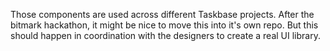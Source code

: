 Those components are used across different Taskbase projects. After the bitmark hackathon,
it might be nice to move this into it's own repo. But this should happen in coordination with the designers
to create a real UI library.
